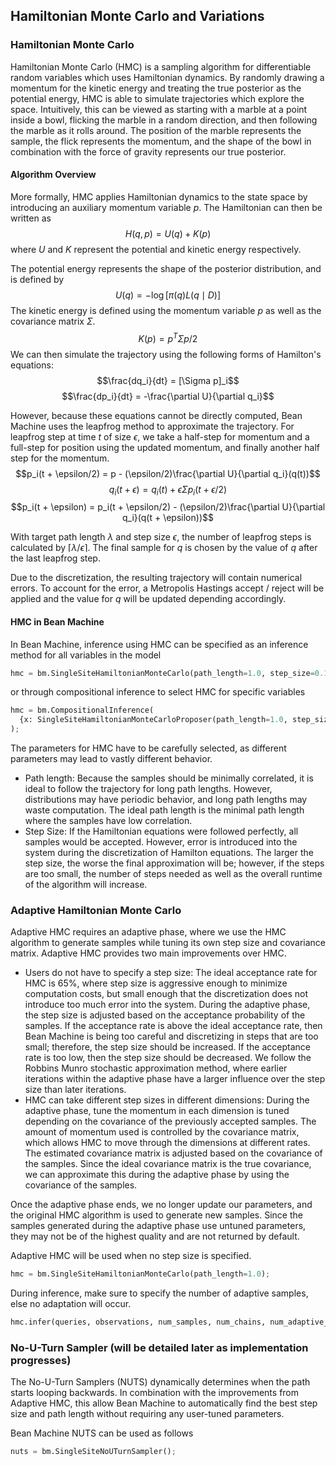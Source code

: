 ## Hamiltonian Monte Carlo and Variations

### Hamiltonian Monte Carlo

Hamiltonian Monte Carlo (HMC) is a sampling algorithm for differentiable random variables which uses Hamiltonian dynamics. By randomly drawing a momentum for the kinetic energy and treating the true posterior as the potential energy, HMC is able to simulate trajectories which explore the space. Intuitively, this can be viewed as starting with a marble at a point inside a bowl, flicking the marble in a random direction, and then following the marble as it rolls around. The position of the marble represents the sample, the flick represents the momentum, and the shape of the bowl in combination with the force of gravity represents our true posterior.

#### Algorithm Overview
More formally, HMC applies Hamiltonian dynamics to the state space by introducing an auxiliary momentum variable $p$. The Hamiltonian can then be written as
$$H(q, p) = U(q) + K(p)$$
where $U$ and $K$ represent the potential and kinetic energy respectively.

The potential energy represents the shape of the posterior distribution, and is defined by
$$U(q) = -\log[\pi(q)L(q\mid D)]$$
The kinetic energy is defined using the momentum variable $p$ as well as the covariance matrix $\Sigma$.
$$K(p) = p^T\Sigma p/2$$
We can then simulate the trajectory using the following forms of Hamilton's equations:
$$\frac{dq_i}{dt} = [\Sigma p]_i$$
$$\frac{dp_i}{dt} = -\frac{\partial U}{\partial q_i}$$

However, because these equations cannot be directly computed, Bean Machine uses the leapfrog method to approximate the trajectory. For leapfrog step at time $t$ of size $\epsilon$, we take a half-step for momentum and a full-step for position using the updated momentum, and finally another half step for the momentum.
$$p_i(t + \epsilon/2) = p - (\epsilon/2)\frac{\partial U}{\partial q_i}(q(t))$$
$$q_i(t + \epsilon) = q_i(t) + \epsilon \Sigma p_i(t + \epsilon/2)$$
$$p_i(t + \epsilon) = p_i(t + \epsilon/2) - (\epsilon/2)\frac{\partial U}{\partial q_i}(q(t + \epsilon))$$

With target path length $\lambda$ and step size $\epsilon$, the number of leapfrog steps is calculated by $\lceil\lambda / \epsilon\rceil$. The final sample for $q$ is chosen by the value of $q$ after the last leapfrog step.

Due to the discretization, the resulting trajectory will contain numerical errors. To account for the error, a Metropolis Hastings accept / reject will be applied and the value for $q$ will be updated depending accordingly.

#### HMC in Bean Machine

In Bean Machine, inference using HMC can be specified as an inference method for all variables in the model

```py
hmc = bm.SingleSiteHamiltonianMonteCarlo(path_length=1.0, step_size=0.1);
```
or through compositional inference to select HMC for specific variables

```py
hmc = bm.CompositionalInference(
  {x: SingleSiteHamiltonianMonteCarloProposer(path_length=1.0, step_size=0.1)}
);
```
The parameters for HMC have to be carefully selected, as different parameters may lead to vastly different behavior.
* Path length:
Because the samples should be minimally correlated, it is ideal to follow the trajectory for long path lengths. However, distributions may have periodic behavior, and long path lengths may waste computation. The ideal path length is the minimal path length where the samples have low correlation.
* Step Size:
If the Hamiltonian equations were followed perfectly, all samples would be accepted. However, error is introduced into the system during the discretization of Hamilton equations. The larger the step size, the worse the final approximation will be; however, if the steps are too small, the number of steps needed as well as the overall runtime of the algorithm will increase.

### Adaptive Hamiltonian Monte Carlo

Adaptive HMC requires an adaptive phase, where we use the HMC algorithm to generate samples while tuning its own step size and covariance matrix. Adaptive HMC provides two main improvements over HMC.

* Users do not have to specify a step size:
    The ideal acceptance rate for HMC is 65%, where step size is aggressive enough to minimize computation costs, but small enough that the discretization does not introduce too much error into the system.
    During the adaptive phase, the step size is adjusted based on the acceptance probability of the samples. If the acceptance rate is above the ideal acceptance rate, then Bean Machine is being too careful and discretizing in steps that are too small; therefore, the step size should be increased. If the acceptance rate is too low, then the step size should be decreased. We follow the Robbins Munro stochastic approximation method, where earlier iterations within the adaptive phase have a larger influence over the step size than later iterations.
* HMC can take different step sizes in different dimensions:
    During the adaptive phase, tune the momentum in each dimension is tuned depending on the covariance of the previously accepted samples. The amount of momentum used is controlled by the covariance matrix, which allows HMC to move through the dimensions at different rates.
    The estimated covariance matrix is adjusted based on the covariance of the samples. Since the ideal covariance matrix is the true covariance, we can approximate this during the adaptive phase by using the covariance of the samples.

Once the adaptive phase ends, we no longer update our parameters, and the original HMC algorithm is used to generate new samples. Since the samples generated during the adaptive phase use untuned parameters, they may not be of the highest quality and are not returned by default.

Adaptive HMC will be used when no step size is specified.
```py
hmc = bm.SingleSiteHamiltonianMonteCarlo(path_length=1.0);
```
During inference, make sure to specify the number of adaptive samples, else no adaptation will occur.
```py
hmc.infer(queries, observations, num_samples, num_chains, num_adaptive_samples=1000)
```


### No-U-Turn Sampler (will be detailed later as implementation progresses)

The No-U-Turn Samplers (NUTS) dynamically determines when the path starts looping backwards. In combination with the improvements from Adaptive HMC, this allow Bean Machine to automatically find the best step size and path length without requiring any user-tuned parameters.

Bean Machine NUTS can be used as follows

```py
nuts = bm.SingleSiteNoUTurnSampler();
```
